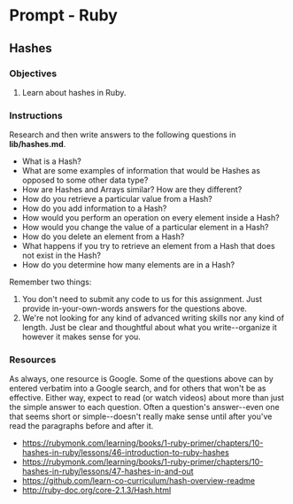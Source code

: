 # Prompt - Ruby

## Hashes

### Objectives

1. Learn about hashes in Ruby.

### Instructions

Research and then write answers to the following questions in **lib/hashes.md**.

- What is a Hash?
- What are some examples of information that would be Hashes as opposed to some other data type?
- How are Hashes and Arrays similar? How are they different?
- How do you retrieve a particular value from a Hash?
- How do you add information to a Hash?
- How would you perform an operation on every element inside a Hash?
- How would you change the value of a particular element in a Hash?
- How do you delete an element from a Hash?
- What happens if you try to retrieve an element from a Hash that does not exist in the Hash?
- How do you determine how many elements are in a Hash?

Remember two things:

1. You don't need to submit any code to us for this assignment. Just provide in-your-own-words answers for the questions above.
2. We're not looking for any kind of advanced writing skills nor any kind of length. Just be clear and thoughtful about what you write--organize it however it makes sense for you.

### Resources

As always, one resource is Google. Some of the questions above can by entered verbatim into a Google search, and for others that won't be as effective. Either way, expect to read (or watch videos) about more than just the simple answer to each question. Often a question's answer--even one that seems short or simple--doesn't really make sense until after you've read the paragraphs before and after it.

- https://rubymonk.com/learning/books/1-ruby-primer/chapters/10-hashes-in-ruby/lessons/46-introduction-to-ruby-hashes
- https://rubymonk.com/learning/books/1-ruby-primer/chapters/10-hashes-in-ruby/lessons/47-hashes-in-and-out
- https://github.com/learn-co-curriculum/hash-overview-readme
- http://ruby-doc.org/core-2.1.3/Hash.html